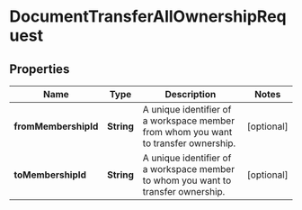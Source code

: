 

# DocumentTransferAllOwnershipRequest


## Properties

Name | Type | Description | Notes
------------ | ------------- | ------------- | -------------
**fromMembershipId** | **String** | A unique identifier of a workspace member from whom you want to transfer ownership. |  [optional]
**toMembershipId** | **String** | A unique identifier of a workspace member to whom you want to transfer ownership. |  [optional]



